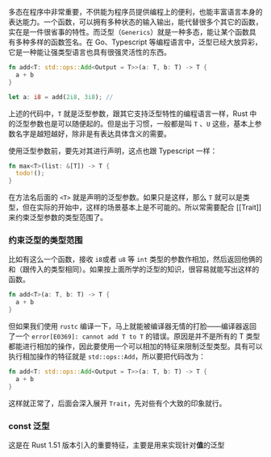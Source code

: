 多态在程序中非常重要，不供能为程序员提供编程上的便利，也能丰富语言本身的表达能力。一个函数，可以拥有多种状态的输入输出，能代替很多个其它的函数，实在是一件很省事的特性。而泛型（`Generics`）就是一种多态，能让某个函数具有多种多样的函数签名。在 Go、Typescript 等编程语言中，泛型已经大放异彩，它是一种能让强类型语言也具有很强灵活性的东西。

```Rust
fn add<T: std::ops::Add<Output = T>>(a: T, b: T) -> T {
  a + b
}

let a: i8 = add(2i8, 3i8); //
```

上述的代码中，`T` 就是泛型参数，跟其它支持泛型特性的编程语言一样，Rust 中的泛型参数也是可以随便起的。但是出于习惯，一般都是叫 `T` 、`U` 这些，基本上参数名字是越短越好，除非是有表达具体含义的需要。

使用泛型参数前，要先对其进行声明，这点也跟 Typescript 一样：

```Rust
fn max<T>(list: &[T]) -> T {
  todo!();
}
```

在方法名后面的 `<T>` 就是声明的泛型参数。如果只是这样，那么 `T` 就可以是类型，但在实际的开始中，这样的场景基本上是不可能的。所以常需要配合 [[Trait]] 来约束泛型参数的类型范围了。

### 约束泛型的类型范围

比如有这么一个函数，接收 `i8`或者 `u8` 等 `int` 类型的参数作相加，然后返回他俩的和（跟传入的类型相同）。如果按上面所学的泛型的知识，很容易就能写出这样的函数。

```Rust
fn add<T>(a: T, b: T) -> T {
  a + b
}
```

但如果我们使用 `rustc` 编译一下，马上就能被编译器无情的打脸——编译器返回了一个 `error[E0369]: cannot add T to T` 的错误。原因是并不是所有的 T 类型都能进行相加的操作，因此要使用一个可以相加的特征来限制泛型类型。具有可以执行相加操作的特征就是 `std::ops::Add`，所以要把代码改为：

```Rust
fn add<T: std::ops::Add<Output = T>>(a: T, b: T) -> T {
  a + b
}
```

这样就正常了，后面会深入展开 `Trait`，先对些有个大致的印象就行。

### const 泛型

这是在 Rust 1.51 版本引入的重要特征，主要是用来实现针对**值**的泛型
